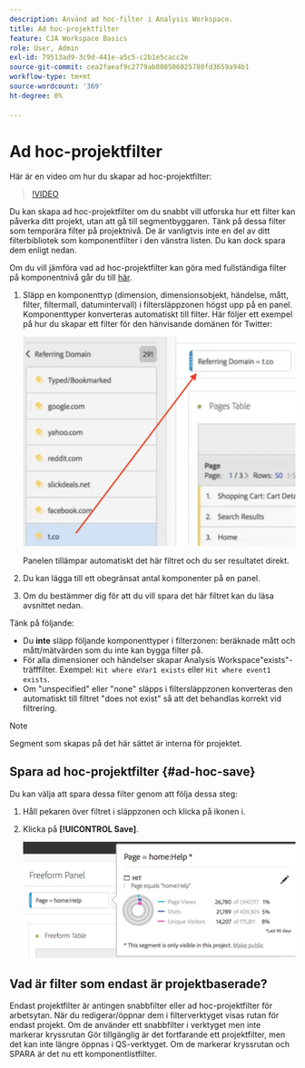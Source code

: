 ```yaml
---
description: Använd ad hoc-filter i Analysis Workspace.
title: Ad hoc-projektfilter
feature: CJA Workspace Basics
role: User, Admin
exl-id: 79513ad9-3c9d-441e-a5c5-c2b1e5cacc2e
source-git-commit: cea2faeaf9c2779ab808506025780fd3659a94b1
workflow-type: tm+mt
source-wordcount: '369'
ht-degree: 0%

---
```


# Ad hoc-projektfilter

Här är en video om hur du skapar ad hoc-projektfilter:

>[!VIDEO](https://video.tv.adobe.com/v/23978/?quality=12)

Du kan skapa ad hoc-projektfilter om du snabbt vill utforska hur ett filter kan påverka ditt projekt, utan att gå till segmentbyggaren. Tänk på dessa filter som temporära filter på projektnivå. De är vanligtvis inte en del av ditt filterbibliotek som komponentfilter i den vänstra listen. Du kan dock spara dem enligt nedan.

Om du vill jämföra vad ad hoc-projektfilter kan göra med fullständiga filter på komponentnivå går du till [här](/help/components/filters/filters-overview.md).

1. Släpp en komponenttyp (dimension, dimensionsobjekt, händelse, mått, filter, filtermall, datumintervall) i filtersläppzonen högst upp på en panel. Komponenttyper konverteras automatiskt till filter.
Här följer ett exempel på hur du skapar ett filter för den hänvisande domänen för Twitter:

   ![](assets/ad-hoc1.png)

   Panelen tillämpar automatiskt det här filtret och du ser resultatet direkt.

1. Du kan lägga till ett obegränsat antal komponenter på en panel.
1. Om du bestämmer dig för att du vill spara det här filtret kan du läsa avsnittet nedan.

Tänk på följande:

* Du **inte** släpp följande komponenttyper i filterzonen: beräknade mått och mått/mätvärden som du inte kan bygga filter på.
* För alla dimensioner och händelser skapar Analysis Workspace&quot;exists&quot;-träfffilter. Exempel: `Hit where eVar1 exists` eller `Hit where event1 exists`.
* Om &quot;unspecified&quot; eller &quot;none&quot; släpps i filtersläppzonen konverteras den automatiskt till filtret &quot;does not exist&quot; så att det behandlas korrekt vid filtrering.

>[!NOTE]
>
>Segment som skapas på det här sättet är interna för projektet.

## Spara ad hoc-projektfilter {#ad-hoc-save}

Du kan välja att spara dessa filter genom att följa dessa steg:

1. Håll pekaren över filtret i släppzonen och klicka på ikonen i.
1. Klicka på **[!UICONTROL Save]**.

   ![](assets/segment-info.png)

## Vad är filter som endast är projektbaserade?

Endast projektfilter är antingen snabbfilter eller ad hoc-projektfilter för arbetsytan. När du redigerar/öppnar dem i filterverktyget visas rutan för endast projekt. Om de använder ett snabbfilter i verktyget men inte markerar kryssrutan Gör tillgänglig är det fortfarande ett projektfilter, men det kan inte längre öppnas i QS-verktyget. Om de markerar kryssrutan och SPARA är det nu ett komponentlistfilter.

